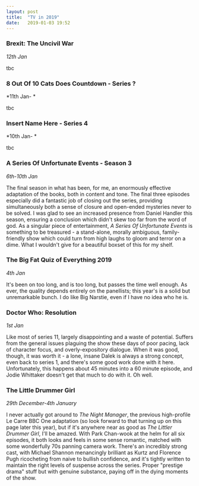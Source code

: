 ```yaml
---
layout: post
title:  "TV in 2019"
date:   2019-01-03 19:52
---
```


### Brexit: The Uncivil War
*12th Jan*

tbc

### 8 Out Of 10 Cats Does Countdown - Series ?
*11th Jan- *

tbc

### Insert Name Here - Series 4
*10th Jan- *

tbc

### A Series Of Unfortunate Events - Season 3
*6th-10th Jan*

The final season in what has been, for me, an enormously effective adaptation of the books, both in content and tone. The final three episodes especially did a fantastic job of closing out the series, providing simultaneously both a sense of closure and open-ended mysteries never to be solved. I was glad to see an increased presence from Daniel Handler this season, ensuring a conclusion which didn't skew too far from the word of god. As a singular piece of entertainment, *A Series Of Unfortunate Events* is something to be treasured - a stand-alone, morally ambiguous, family-friendly show which could turn from high laughs to gloom and terror on a dime. What I wouldn't give for a beautiful boxset of this for my shelf.

### The Big Fat Quiz of Everything 2019
*4th Jan*

It's been on too long, and is too long, but passes the time well enough. As ever, the quality depends entirely on the panellists; this year's is a solid but unremarkable bunch. I do like Big Narstie, even if I have no idea who he is.

### Doctor Who: Resolution
*1st Jan*

Like most of series 11, largely disappointing and a waste of potential. Suffers from the general issues plaguing the show these days of poor pacing, lack of character focus, and overly-expository dialogue. When it was good, though, it was worth it - a lone, insane Dalek is always a strong concept, even back to series 1, and there's some good work done with it here. Unfortunately, this happens about 45 minutes into a 60 minute episode, and Jodie Whittaker doesn't get that much to do with it. Oh well. 

### The Little Drummer Girl
*29th December-4th January*

I never actually got around to *The Night Manager*, the previous high-profile Le Carre BBC One adaptation (so look forward to that turning up on this page later this year), but if it's anywhere near as good as *The Littler Drummer Girl*, I'll be amazed. With Park Chan-wook at the helm for all six episodes, it both looks and feels in some sense romantic, matched with some wonderfully 70s panning camera work. There's an incredibly strong cast, with Michael Shannon menancingly brilliant as Kurtz and Florence Pugh ricocheting from naive to bullish confidence, and it's tightly written to maintain the right levels of suspense across the series. Proper "prestige drama" stuff but with genuine substance, paying off in the dying moments of the show. 


